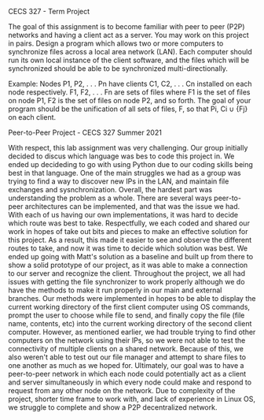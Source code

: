 CECS 327 - Term Project

The goal of this assignment is to become familiar with peer to peer (P2P) networks and having a client act as a server. You may work on this project in pairs.
Design a program which allows two or more computers to synchronize files across a local area network (LAN). Each computer should run its own local instance of the client software, and the files which will be synchronized should be able to be synchronized multi-directionally.

Example: Nodes P1, P2, . . . Pn have clients C1, C2, . . . Cn installed on each node respectively. F1, F2, . . . Fn are sets of files where F1 is the set of files on node P1, F2 is the set of files on node P2, and so forth. The goal of your program should be the unification of all sets of files, F, so that Pi, Ci ∪ {Fj} on each client.

Peer-to-Peer Project - CECS 327 Summer 2021 

With respect, this lab assignment was very challenging. Our group initially decided to discus which language was bes to code this project in. We ended up decideding to go with using Python due to our coding skills being best in that language. One of the main struggles we had as a group was trying to find a way to discover new IPs in the LAN, and maintain file exchanges and sysnchronization. Overall, the hardest part was understanding the problem as a whole. There are several ways peer-to-peer architectures can be implemented, and that was the issue we had. With each of us having our own implementations, it was hard to decide which route was best to take. Respectfully, we each coded and shared our work in hopes of take out bits and pieces to make an effective solution for this project. As a result, this made it easier to see and observe the different routes to take, and now it was time to decide which solution was best. We ended up going with Matt's solution as a baseline and built up from there to show a solid prototype of our project, as it was able to make a connection to our server and recognize the client. Throughout the project, we all had issues with getting the file synchronizer to work properly although we do have the methods to make it run properly in our main and external branches. Our methods were implemented in hopes to be able to display the current working directory of the first client computer using OS commands, prompt the user to choose while file to send, and finally copy the file (file name, contents, etc) into the current working directory of the second client computer. However, as mentioned earlier, we had trouble trying to find other computers on the network using their IPs, so we were not able to test the connectivity of multiple clients on a shared network. Because of this, we also weren't able to test out our file manager and attempt to share files to one another as much as we hoped for. Ultimately, our goal was to have a peer-to-peer network in which each node could potentially act as a client and server simultaneously in which every node could make and respond to request from any other node on the network. Due to complexity of the project, shorter time frame to work with, and lack of experience in Linux OS, we struggle to complete and show a P2P decentralized network.
 







